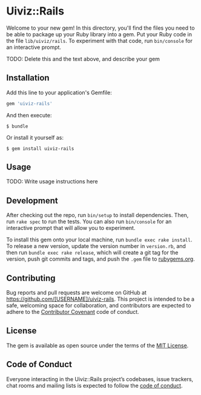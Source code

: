 # Uiviz::Rails

Welcome to your new gem! In this directory, you'll find the files you need to be able to package up your Ruby library into a gem. Put your Ruby code in the file `lib/uiviz/rails`. To experiment with that code, run `bin/console` for an interactive prompt.

TODO: Delete this and the text above, and describe your gem

## Installation

Add this line to your application's Gemfile:

```ruby
gem 'uiviz-rails'
```

And then execute:

    $ bundle

Or install it yourself as:

    $ gem install uiviz-rails

## Usage

TODO: Write usage instructions here

## Development

After checking out the repo, run `bin/setup` to install dependencies. Then, run `rake spec` to run the tests. You can also run `bin/console` for an interactive prompt that will allow you to experiment.

To install this gem onto your local machine, run `bundle exec rake install`. To release a new version, update the version number in `version.rb`, and then run `bundle exec rake release`, which will create a git tag for the version, push git commits and tags, and push the `.gem` file to [rubygems.org](https://rubygems.org).

## Contributing

Bug reports and pull requests are welcome on GitHub at https://github.com/[USERNAME]/uiviz-rails. This project is intended to be a safe, welcoming space for collaboration, and contributors are expected to adhere to the [Contributor Covenant](http://contributor-covenant.org) code of conduct.

## License

The gem is available as open source under the terms of the [MIT License](https://opensource.org/licenses/MIT).

## Code of Conduct

Everyone interacting in the Uiviz::Rails project’s codebases, issue trackers, chat rooms and mailing lists is expected to follow the [code of conduct](https://github.com/[USERNAME]/uiviz-rails/blob/master/CODE_OF_CONDUCT.md).
